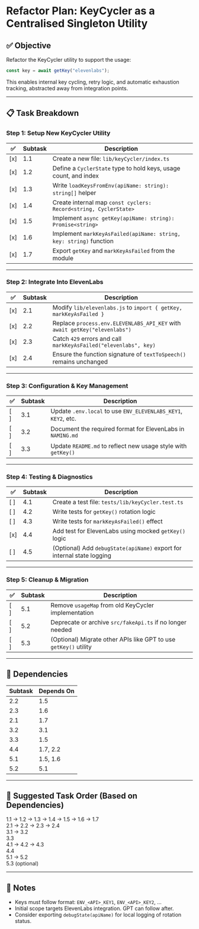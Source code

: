 # Refactor Plan: KeyCycler as a Centralised Singleton Utility

## ✅ Objective

Refactor the KeyCycler utility to support the usage:

```js
const key = await getKey("elevenlabs");
```

This enables internal key cycling, retry logic, and automatic exhaustion tracking, abstracted away from integration points.

---

## 📋 Task Breakdown

### Step 1: Setup New KeyCycler Utility

| ✅ | Subtask | Description |
|----|---------|-------------|
| [x] | 1.1 | Create a new file: `lib/keyCycler/index.ts` |
| [x] | 1.2 | Define a `CyclerState` type to hold keys, usage count, and index |
| [x] | 1.3 | Write `loadKeysFromEnv(apiName: string): string[]` helper |
| [x] | 1.4 | Create internal map `const cyclers: Record<string, CyclerState>` |
| [x] | 1.5 | Implement `async getKey(apiName: string): Promise<string>` |
| [x] | 1.6 | Implement `markKeyAsFailed(apiName: string, key: string)` function |
| [x] | 1.7 | Export `getKey` and `markKeyAsFailed` from the module |

---

### Step 2: Integrate Into ElevenLabs

| ✅ | Subtask | Description |
|----|---------|-------------|
| [x] | 2.1 | Modify `lib/elevenlabs.js` to `import { getKey, markKeyAsFailed }` |
| [x] | 2.2 | Replace `process.env.ELEVENLABS_API_KEY` with `await getKey("elevenlabs")` |
| [x] | 2.3 | Catch `429` errors and call `markKeyAsFailed("elevenlabs", key)` |
| [x] | 2.4 | Ensure the function signature of `textToSpeech()` remains unchanged |

---

### Step 3: Configuration & Key Management

| ✅ | Subtask | Description |
|----|---------|-------------|
| [ ] | 3.1 | Update `.env.local` to use `ENV_ELEVENLABS_KEY1`, `KEY2`, etc. |
| [ ] | 3.2 | Document the required format for ElevenLabs in `NAMING.md` |
| [ ] | 3.3 | Update `README.md` to reflect new usage style with `getKey()` |

---

### Step 4: Testing & Diagnostics

| ✅ | Subtask | Description |
|----|---------|-------------|
| [ ] | 4.1 | Create a test file: `tests/lib/keyCycler.test.ts` |
| [ ] | 4.2 | Write tests for `getKey()` rotation logic |
| [ ] | 4.3 | Write tests for `markKeyAsFailed()` effect |
| [x] | 4.4 | Add test for ElevenLabs using mocked `getKey()` logic |
| [ ] | 4.5 | (Optional) Add `debugState(apiName)` export for internal state logging |

---

### Step 5: Cleanup & Migration

| ✅ | Subtask | Description |
|----|---------|-------------|
| [ ] | 5.1 | Remove `usageMap` from old KeyCycler implementation |
| [ ] | 5.2 | Deprecate or archive `src/fakeApi.ts` if no longer needed |
| [ ] | 5.3 | (Optional) Migrate other APIs like GPT to use `getKey()` utility |

---

## 🔄 Dependencies

| Subtask | Depends On |
|---------|------------|
| 2.2 | 1.5 |
| 2.3 | 1.6 |
| 2.1 | 1.7 |
| 3.2 | 3.1 |
| 3.3 | 1.5 |
| 4.4 | 1.7, 2.2 |
| 5.1 | 1.5, 1.6 |
| 5.2 | 5.1 |

---

## 🧭 Suggested Task Order (Based on Dependencies)

1.1 → 1.2 → 1.3 → 1.4 → 1.5 → 1.6 → 1.7  
2.1 → 2.2 → 2.3 → 2.4  
3.1 → 3.2  
3.3  
4.1 → 4.2 → 4.3  
4.4  
5.1 → 5.2  
5.3 (optional)

---

## 📝 Notes

- Keys must follow format: `ENV_<API>_KEY1`, `ENV_<API>_KEY2`, ...
- Initial scope targets ElevenLabs integration. GPT can follow after.
- Consider exporting `debugState(apiName)` for local logging of rotation status.